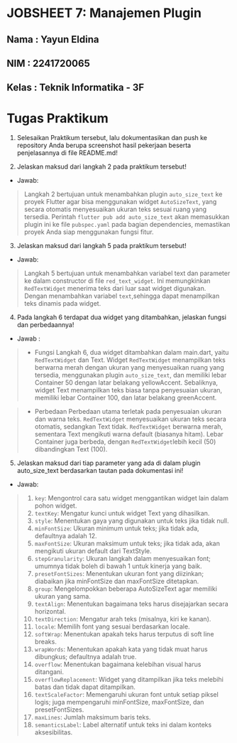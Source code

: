 # **JOBSHEET 7: Manajemen Plugin**

## Nama     : Yayun Eldina
## NIM      : 2241720065
## Kelas    : Teknik Informatika - 3F

# **Tugas Praktikum**
1. Selesaikan Praktikum tersebut, lalu dokumentasikan dan push ke repository Anda berupa screenshot hasil pekerjaan beserta penjelasannya di file README.md!

2. Jelaskan maksud dari langkah 2 pada praktikum tersebut!
* Jawab:
> Langkah 2 bertujuan untuk menambahkan plugin `auto_size_text` ke proyek Flutter agar bisa menggunakan widget `AutoSizeText`, yang secara otomatis menyesuaikan ukuran teks sesuai ruang yang tersedia. Perintah `flutter pub add auto_size_text` akan memasukkan plugin ini ke file `pubspec.yaml` pada bagian dependencies, memastikan proyek Anda siap menggunakan fungsi fitur.

3. Jelaskan maksud dari langkah 5 pada praktikum tersebut!
* Jawab: 
> Langkah 5 bertujuan untuk menambahkan variabel text dan parameter ke dalam constructor di file `red_text_widget`. Ini memungkinkan `RedTextWidget` menerima teks dari luar saat widget digunakan. Dengan menambahkan variabel `text`,sehingga dapat menampilkan teks dinamis pada widget.

4. Pada langkah 6 terdapat dua widget yang ditambahkan, jelaskan fungsi dan perbedaannya!
* Jawab :
> * Fungsi
Langkah 6, dua widget ditambahkan dalam main.dart, yaitu `RedTextWidget` dan Text. Widget `RedTextWidget` menampilkan teks berwarna merah dengan ukuran yang menyesuaikan ruang yang tersedia, menggunakan plugin `auto_size_text`, dan memiliki lebar Container 50 dengan latar belakang yellowAccent. Sebaliknya, widget Text menampilkan teks biasa tanpa penyesuaian ukuran, memiliki lebar Container 100, dan latar belakang greenAccent.

> * Perbedaan
Perbedaan utama terletak pada penyesuaian ukuran dan warna teks. `RedTextWidget` menyesuaikan ukuran teks secara otomatis, sedangkan Text tidak. `RedTextWidget` berwarna merah, sementara Text mengikuti warna default (biasanya hitam). Lebar Container juga berbeda, dengan `RedTextWidget`lebih kecil (50) dibandingkan Text (100).

5. Jelaskan maksud dari tiap parameter yang ada di dalam plugin auto_size_text berdasarkan tautan pada dokumentasi ini!
* Jawab: 
> 1.  `key`: Mengontrol cara satu widget menggantikan widget lain dalam pohon widget.
> 2. `textKey`: Mengatur kunci untuk widget Text yang dihasilkan.
> 3. `style`: Menentukan gaya yang digunakan untuk teks jika tidak null.
> 4. `minFontSize`: Ukuran minimum untuk teks; jika tidak ada, defaultnya adalah 12.
> 5. `maxFontSize`: Ukuran maksimum untuk teks; jika tidak ada, akan mengikuti ukuran default dari TextStyle.
> 6. `stepGranularity`: Ukuran langkah dalam menyesuaikan font; umumnya tidak boleh di bawah 1 untuk kinerja yang baik.
> 7. `presetFontSizes`: Menentukan ukuran font yang diizinkan; diabaikan jika minFontSize dan maxFontSize ditetapkan.
> 8. `group`: Mengelompokkan beberapa AutoSizeText agar memiliki ukuran yang sama.
> 9. `textAlign`: Menentukan bagaimana teks harus disejajarkan secara horizontal.
> 10. `textDirection`: Mengatur arah teks (misalnya, kiri ke kanan).
> 11. `locale`: Memilih font yang sesuai berdasarkan locale.
> 12. `softWrap`: Menentukan apakah teks harus terputus di soft line breaks.
> 13. `wrapWords`: Menentukan apakah kata yang tidak muat harus dibungkus; defaultnya adalah true.
> 14. `overflow`: Menentukan bagaimana kelebihan visual harus ditangani.
> 15. `overflowReplacement`: Widget yang ditampilkan jika teks melebihi batas dan tidak dapat ditampilkan.
> 16. `textScaleFactor`: Memengaruhi ukuran font untuk setiap piksel logis; juga mempengaruhi minFontSize, maxFontSize, dan presetFontSizes.
> 17. `maxLines`: Jumlah maksimum baris teks.
> 18. `semanticsLabel`: Label alternatif untuk teks ini dalam konteks aksesibilitas.
